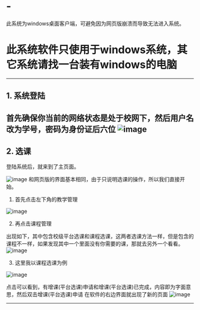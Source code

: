# -
此系统为windows桌面客户端，可避免因为网页版崩溃而导致无法进入系统。


# 此系统软件只使用于windows系统，其它系统请找一台装有windows的电脑
----------------------------

## 1. 系统登陆

   首先确保你当前的网络状态是处于校网下，然后用户名改为学号，密码为身份证后六位
![image](https://user-images.githubusercontent.com/48949396/204176467-093bdf81-10e5-4c68-8bbc-a154791991b1.png)
----------------------------
## 2. 选课
登陆系统后，就来到了主页面。

![image](https://user-images.githubusercontent.com/48949396/204176728-2c89e91b-3bbd-4f87-95e6-c3f75237ebf4.png)
和网页版的界面基本相同，由于只说明选课的操作，所以我们直接开始。

1. 首先点击左下角的教学管理

![image](https://user-images.githubusercontent.com/48949396/204177369-d05b598c-a8ec-4305-bbbe-4f0ffb177c43.png)

2. 再点击课程管理

出现如下，其中包含校级平台选课和课程选课，这两者选课方法一样，但是包含的课程不一样，如果发现其中一个里面没有你需要的课，那就去另外一个看看。
![image](https://user-images.githubusercontent.com/48949396/204177449-766cc352-ca77-488c-98cf-8e9b31792a5d.png)

3. 这里我以课程选课为例

![image](https://user-images.githubusercontent.com/48949396/204177643-5fdfb49e-758e-4536-8ba0-56ee5eedbba4.png)

点击可以看到，有增课(平台选课)申请和增课(平台选课)已完成，内容即为字面意思，然后双击增课(平台选课)申请
在软件的右边界面就出现了新的页面
![image](https://user-images.githubusercontent.com/48949396/204177857-a9c9b881-d8ea-4e8f-a9a2-4f8c2c249176.png)

---------
